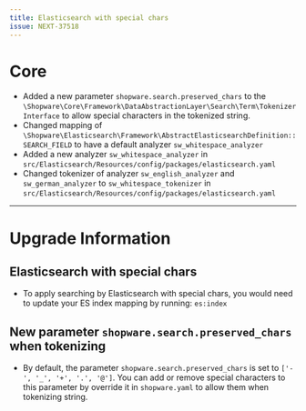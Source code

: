 ```yaml
---
title: Elasticsearch with special chars
issue: NEXT-37518
---
```

# Core
* Added a new parameter `shopware.search.preserved_chars` to the `\Shopware\Core\Framework\DataAbstractionLayer\Search\Term\TokenizerInterface` to allow special characters in the tokenized string.
* Changed mapping of `\Shopware\Elasticsearch\Framework\AbstractElasticsearchDefinition::SEARCH_FIELD` to have a default analyzer `sw_whitespace_analyzer`
* Added a new analyzer `sw_whitespace_analyzer` in `src/Elasticsearch/Resources/config/packages/elasticsearch.yaml`
* Changed tokenizer of analyzer `sw_english_analyzer` and `sw_german_analyzer` to `sw_whitespace_tokenizer` in `src/Elasticsearch/Resources/config/packages/elasticsearch.yaml`
___
# Upgrade Information
## Elasticsearch with special chars
* To apply searching by Elasticsearch with special chars, you would need to update your ES index mapping by running: `es:index`

## New parameter `shopware.search.preserved_chars` when tokenizing
* By default, the parameter `shopware.search.preserved_chars` is set to `['-', '_', '+', '.', '@']`. You can add or remove special characters to this parameter by override it in `shopware.yaml` to allow them when tokenizing string.
